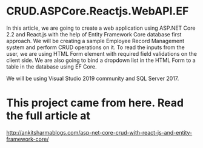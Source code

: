 # CRUD.ASPCore.Reactjs.WebAPI.EF

In this article, we are going to create a web application using ASP.NET Core 2.2 and React.js with the help of Entity Framework Core database first approach. We will be creating a sample Employee Record Management system and perform CRUD operations on it. To read the inputs from the user, we are using HTML Form element with required field validations on the client side. We are also going to bind a dropdown list in the HTML Form to a table in the database using EF Core.

We will be using Visual Studio 2019 community and SQL Server 2017.

# This project came from here. Read the full article at

http://ankitsharmablogs.com/asp-net-core-crud-with-react-js-and-entity-framework-core/
